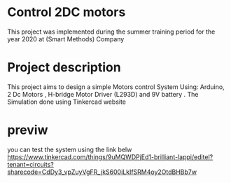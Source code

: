 # Control 2DC motors
This project was implemented during the summer training period for the year 2020 at (Smart Methods) Company

# Project description
This project aims to design a simple Motors control System Using: Arduino, 2 Dc Motors , H-bridge Motor Driver (L293D) and 9V battery .
The Simulation done using Tinkercad website

# previw
you can test the system using the link belw
https://www.tinkercad.com/things/9uMQWDPjEd1-brilliant-lappi/editel?tenant=circuits?sharecode=CdDy3_vpZuyVgFR_jkS600iLkIfSRM4oy2OtdBHBb7w





